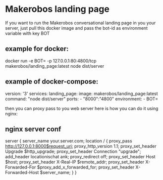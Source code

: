 # Makerobos landing page

If you want to run the Makerobos conversational landing page in you your server, just pull this docker image and pass the bot-id as environment variable with key BOT

## example for docker:
docker run -e BOT=<bot-id> -p 127.0.0.1:80:4800/tcp makerobos/landing_page:latest node dist/server

## example of docker-compose:

version: '3'
services:
    landing_page:
        image: makerobos/landing_page:latest
        command: "node dist/server"
        ports:
             - "8000":"4800"
        environment:
             - BOT=<bot-id>



then you can proxy pass to you web server
here is how you can do it using nginx:

## nginx server conf

server {
    server_name your.server.com;
    location / {
        proxy_pass http://127.0.0.1:8000$request_uri;
        proxy_http_version 1.1;
        proxy_set_header Upgrade $http_upgrade;
        proxy_set_header Connection "upgrade";
        add_header locationischat ank;
        proxy_redirect     off;
        proxy_set_header   Host $host;
        proxy_set_header   X-Real-IP $remote_addr;
        proxy_set_header   X-Forwarded-For $proxy_add_x_forwarded_for;
        proxy_set_header   X-Forwarded-Host $server_name;
    }
}

